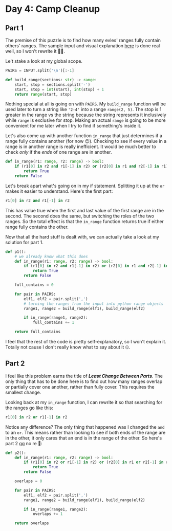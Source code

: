 # Day 4: Camp Cleanup
## Part 1
The premise of this puzzle is to find how many evles' ranges fully contain others' ranges.
The sample input and visual explanation [here](https://adventofcode.com/2022/day/4#part2) is done real well, so I won't rewrite it 💁‍♀️.

Le't stake a look at my global scope.
```python
PAIRS = INPUT.split('\n')[:-1]

def build_range(sections: str) -> range:
    start, stop = sections.split('-')
    start, stop = int(start), int(stop) + 1
    return range(start, stop)
```
Nothing special at all is going on with `PAIRS`.
My `build_range` function will be used later to turn a string like `'2-4'` into a range `range(2, 5)`.
The stop is 1 greater in the range vs the string because the string represents it inclusively while `range` is exclusive for stop.
Making an actual `range` is going to be more convenient for me later when I try to find if something's inside it.

Let's also come up with another function `in_range` that just determines if a range fully contains another (for now 😉).
Checking to see if every value in a range is in another range is really inefficient.
It would be much better to check *only* if the *ends* of one range are in another.
```python
def in_range(r1: range, r2: range) -> bool:
    if (r1[0] in r2 and r1[-1] in r2) or (r2[0] in r1 and r2[-1] in r1):
        return True
    return False
```
Let's break apart what's going on in my if statement.
Splitting it up at the `or` makes it easier to understand.
Here's the first part:
```python
r1[0] in r2 and r1[-1] in r2
```
This has value true when the first and last value of the first range are in the second.
The second does the same, but switching the roles of the two ranges.
So the total effect is that the `in_range` function returns true if either range fully contains the other.

Now that all the hard stuff is dealt with, we can actually take a look at my solution for part 1.
```python
def p1():
    # we already know what this does
    def in_range(r1: range, r2: range) -> bool:
        if (r1[0] in r2 and r1[-1] in r2) or (r2[0] in r1 and r2[-1] in r1):
            return True
        return False

    full_contains = 0

    for pair in PAIRS:
        elf1, elf2 = pair.split(',')
        # turning the ranges from the input into python range objects
        range1, range2 = build_range(elf1), build_range(elf2)

        if in_range(range1, range2):
            full_contains += 1

    return full_contains
```
I feel that the rest of the code is pretty self-explanatory, so I won't explain it.
Totally not cause I don't really know what to say about it 🤐.
## Part 2
I feel like this problem earns the title of ***Least Change Between Parts***.
The only thing that has to be done here is to find out how many ranges overlap or partially cover one another, rather than fully cover.
This requires the smallest change.

Looking back at my `in_range` function, I can rewrite it so that searching for the ranges go like this:
```python
r1[0] in r2 or r1[-1] in r2
```
Notice any difference?
The only thing that happened was I changed the `and` to an `or`.
This means rather than looking to see if both ends of the range are in the other, it only cares that an end is in the range of the other.
So here's part 2 gg no re 🥱:
```python
def p2():
    def in_range(r1: range, r2: range) -> bool:
        if (r1[0] in r2 or r1[-1] in r2) or (r2[0] in r1 or r2[-1] in r1):
            return True
        return False

    overlaps = 0

    for pair in PAIRS:
        elf1, elf2 = pair.split(',')
        range1, range2 = build_range(elf1), build_range(elf2)

        if in_range(range1, range2):
            overlaps += 1

    return overlaps
```